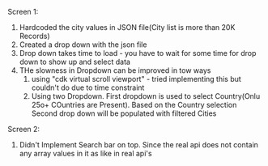 Screen 1: 

1) Hardcoded the city values in JSON file(City list is more than 20K Records)
2) Created a drop down with the json file
3) Drop down takes time to load - you have to wait for some time for drop down to show up and select data
4) THe slowness in Dropdown can be improved in tow ways
    1) using "cdk virtual scroll viewport" - tried implementing this but couldn't do due to time constraint
    2) Using two Dropdown. First dropdown is used to select Country(Onlu 25o+ COuntries are Present). Based on the Country selection Second drop down will be populated with filtered Cities

Screen 2:

1) Didn't Implement Search bar on top. Since the real api does not contain any array values in it as like in real api's
